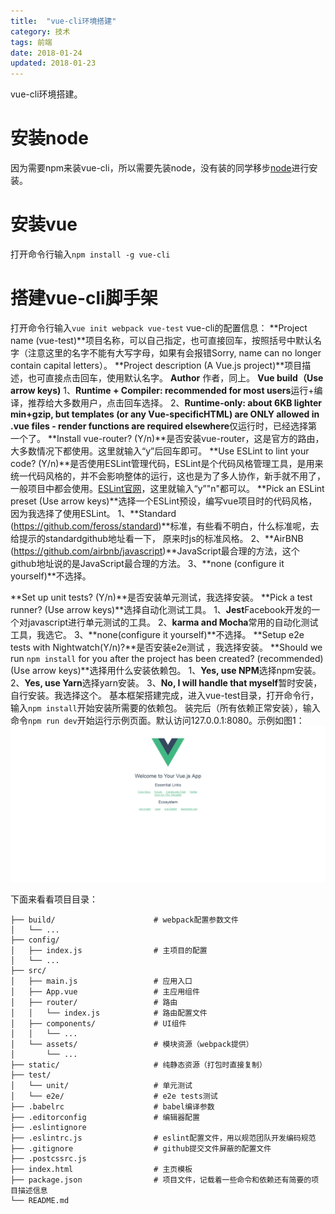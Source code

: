 ```yaml
---
title:  "vue-cli环境搭建"
category: 技术
tags: 前端
date: 2018-01-24
updated: 2018-01-23
---
```

vue-cli环境搭建。
<!-- more -->
# 安装node
因为需要npm来装vue-cli，所以需要先装node，没有装的同学移步[node](../node)进行安装。
# 安装vue
打开命令行输入`npm install -g vue-cli`
# 搭建vue-cli脚手架
打开命令行输入`vue init webpack vue-test`
vue-cli的配置信息：
**Project name (vue-test)**项目名称，可以自己指定，也可直接回车，按照括号中默认名字（注意这里的名字不能有大写字母，如果有会报错Sorry, name can no longer contain capital letters）。
**Project description (A Vue.js project)**项目描述，也可直接点击回车，使用默认名字。
**Author** 作者，同上。
**Vue build（Use arrow keys)**
1、**Runtime + Compiler: recommended for most users**运行+编译，推荐给大多数用户，点击回车选择。
2、**Runtime-only: about 6KB lighter min+gzip, but templates (or any Vue-specificHTML) are ONLY allowed in .vue files - render functions are required elsewhere**仅运行时，已经选择第一个了。
**Install vue-router? (Y/n)**是否安装vue-router，这是官方的路由，大多数情况下都使用。这里就输入“y”后回车即可。
**Use ESLint to lint your code? (Y/n)**是否使用ESLint管理代码，ESLint是个代码风格管理工具，是用来统一代码风格的，并不会影响整体的运行，这也是为了多人协作，新手就不用了，一般项目中都会使用。[ESLint官网](https://eslint.org/)，这里就输入“y”"n"都可以。
**Pick an ESLint preset (Use arrow keys)**选择一个ESLint预设，编写vue项目时的代码风格，因为我选择了使用ESLint。
1、**Standard (https://github.com/feross/standard)**标准，有些看不明白，什么标准呢，去给提示的standardgithub地址看一下， 原来时js的标准风格。
2、**AirBNB (https://github.com/airbnb/javascript)**JavaScript最合理的方法，这个github地址说的是JavaScript最合理的方法。
3、**none (configure it yourself)**不选择。

**Set up unit tests? (Y/n)**是否安装单元测试，我选择安装。
**Pick a test runner? (Use arrow keys)**选择自动化测试工具。
1、**Jest**Facebook开发的一个对javascript进行单元测试的工具。
2、**karma and Mocha**常用的自动化测试工具，我选它。
3、**none(configure it yourself)**不选择。
**Setup e2e tests with Nightwatch(Y/n)?**是否安装e2e测试 ，我选择安装。
**Should we run `npm install` for you after the project has been created? (recommended) (Use arrow keys)**选择用什么安装依赖包。
1、**Yes, use NPM**选择npm安装。
2、**Yes, use Yarn**选择yarn安装。
3、**No, I will handle that myself**暂时安装，自行安装。我选择这个。
基本框架搭建完成，进入vue-test目录，打开命令行，输入`npm install`开始安装所需要的依赖包。
装完后（所有依赖正常安装），输入命令`npm run dev`开始运行示例页面。默认访问127.0.0.1:8080。示例如图1：
![图1](../../img/2018/1-25-12.png)

下面来看看项目目录：
```
├── build/                      # webpack配置参数文件
│   └── ...
├── config/                     
│   ├── index.js                # 主项目的配置
│   └── ...
├── src/
│   ├── main.js                 # 应用入口
│   ├── App.vue                 # 主应用组件
│   ├── router/                 # 路由
│   │   └── index.js            # 路由配置文件
│   ├── components/             # UI组件
│   │   └── ...
│   └── assets/                 # 模块资源（webpack提供）
│       └── ...
├── static/                     # 纯静态资源（打包时直接复制）
├── test/
│   └── unit/                   # 单元测试
│   └── e2e/                    # e2e tests测试
├── .babelrc                    # babel编译参数
├── .editorconfig               # 编辑器配置
├── .eslintignore 
├── .eslintrc.js                # eslint配置文件，用以规范团队开发编码规范
├── .gitignore                  # github提交文件屏蔽的配置文件
├── .postcssrc.js
├── index.html                  # 主页模板
├── package.json                # 项目文件，记载着一些命令和依赖还有简要的项目描述信息
└── README.md
```